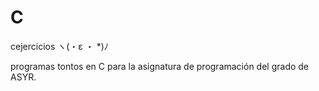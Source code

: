 # C
cejercicios ヽ(・ε ・ *)ﾉ


programas tontos en C para la asignatura de programación del grado de ASYR.
